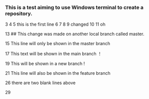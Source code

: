 ### This is a test aiming to use Windows terminal to create a repository.

3
4
5 this is the first line
6
7 
8
9 changed
10
11 oh

13 ## This change was made on another local branch called master.

15 This line will only be shown in the master branch

17  This text will be shown in the main branch ！

19 This will be shown in a new branch !  

21 This line will also be shown in the feature branch




26 there are two blank lines above 


29
